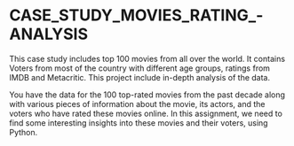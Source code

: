 # CASE_STUDY_MOVIES_RATING_-ANALYSIS
This case study includes top 100 movies from all over the world. It contains Voters from most of the country with different age groups, ratings from IMDB and Metacritic. This project include in-depth analysis of the data.

You have the data for the 100 top-rated movies from the past decade along with various pieces of information about the movie, its actors, and the voters who have rated these movies online. In this assignment, we need to find some interesting insights into these movies and their voters, using Python.
